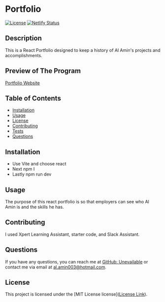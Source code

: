 # Portfolio
[![License](https://img.shields.io/badge/license-MIT%20License-brightgreen)](https://opensource.org/licenses/MIT)
[![Netlify Status](https://api.netlify.com/api/v1/badges/b5c0115e-2e56-4def-88fb-ba40cfdc41f8/deploy-status)](https://app.netlify.com/sites/alamin03-portfolio/deploys)


## Description
This is a React Portfolio designed to keep a history of Al Amin's projects and accomplishments.

## Preview of The Program
[Portfolio Website](https://main--alamin03-portfolio.netlify.app)

## Table of Contents
- [Installation](#installation)
- [Usage](#usage)
- [License](#license)
- [Contributing](#contributing)
- [Tests](#tests)
- [Questions](#questions)

## Installation
* Use Vite and choose react
* Next npm I
* Lastly npm run dev

## Usage
The purpose of this react portfolio is so that employers can see who Al Amin is and the skills he has. 

## Contributing
I used Xpert Learning Assistant, starter code, and Slack Assistant. 

## Questions
If you have any questions, you can reach me at [GitHub: Unevailable](https://github.com/Unevailable) or contact me via email at al.amin003@hotmail.com.

## License
This project is licensed under the [MIT License license]([License Link](https://opensource.org/licenses/mit)).
